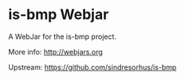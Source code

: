 is-bmp Webjar
===============

A WebJar for the is-bmp project.

More info: http://webjars.org

Upstream: https://github.com/sindresorhus/is-bmp
